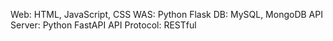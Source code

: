 Web: HTML, JavaScript, CSS
WAS: Python Flask
DB: MySQL, MongoDB
API Server: Python FastAPI
API Protocol: RESTful
